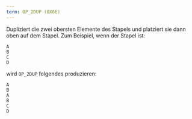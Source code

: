 ```yaml
---
term: OP_2DUP (0X6E)
---
```


Dupliziert die zwei obersten Elemente des Stapels und platziert sie dann oben auf dem Stapel. Zum Beispiel, wenn der Stapel ist:

```text
A
B
C
D
```

wird `OP_2DUP` folgendes produzieren:

```text
A
B
A
B
C
D
```